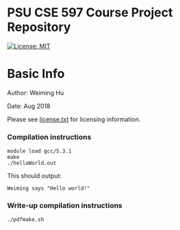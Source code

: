 # PSU CSE 597 Course Project Repository

[![License: MIT](https://img.shields.io/badge/License-MIT-yellow.svg)](https://opensource.org/licenses/MIT)

# Basic Info

Author: Weiming Hu

Date: Aug 2018

Please see [license.txt](https://github.com/Weiming-Hu/CSE597/blob/master/LICENSE.txt) for licensing information.

### Compilation instructions

```
module load gcc/5.3.1
make
./helloWorld.out
```

This should output:

```
Weiming says "Hello world!"
```

### Write-up compilation instructions

```
./pdfmake.sh
```
